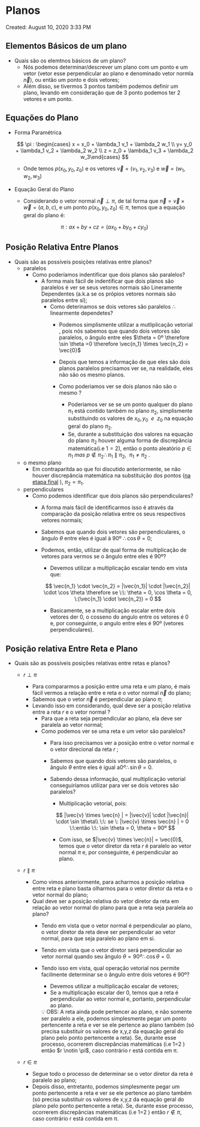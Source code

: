 # Planos

Created: August 10, 2020 3:33 PM

## Elementos Básicos de um plano

- Quais são os elemtnos básicos de um plano?
    - Nós podemos determinar/descrever um plano com um ponto e um vetor (vetor esse perpendicular ao plano e denominado vetor normla $\vec{n}$), ou então um ponto e dois vetores;
    - Além disso, se tivermos 3 pontos também podemos definir um plano, levando em consideração que de 3 ponto podemos ter 2 vetores e um ponto.

## Equações do Plano

- Forma Paramétrica
    
    $$
    \pi : \begin{cases} x = x_0 + \lambda_1 v_1 + \lambda_2 w_1 \\  y= y_0 + \lambda_1 v_2 + \lambda_2 w_2 \\ z = z_0 + \lambda_1 v_3 + \lambda_2 w_3\end{cases}
    $$
    
    - Onde temos $p(x_0, y_0, z_0)$ e os vetores $\vec{v} = (v_1,v_2,v_3)$ e $\vec{w} = (w_1,w_2,w_3)$
    
- Equação Geral do Plano
    - Considerando o vetor normal  $\vec{n} \perp \pi$, de tal forma que   $\vec{n} = \vec{v} \times \vec{w} = (a,b,c)$, e um ponto $p(x_0, y_0, z_0) \in \pi$, temos que a equação geral do plano é:
    
    $$
    \pi: ax + by + cz = (ax_0 + by_0 + cy_0)  
    $$
    

## Posição Relativa Entre Planos

- Quais são as possíveis posições relativas entre planos?
    - paralelos
        - Como poderíamos indentificar que dois planos são paralelos?
            - A forma mais fácil de indentificar que dois planos são paralelos é ver se seus vetores normais são Lineramente Dependentes (a.k.a se os própios vetores normais são paralelos entre sí);
                - Como deterinamos se dois vetores são  paralelos  $\therefore$  linearmente dependetes?
                    - Podemos simplismente utilizar a mutliplicação vetorial , pois nós sabemos que quando dois vetores são paralelos, o ângulo entre eles $\theta = 0º \therefore \sin \theta =0 \therefore \vec{n_1} \times \vec{n_2} = \vec{0}$
                    - Depois que temos a informação de que eles são dois planos paralelos precisamos ver se, na realidade, eles não são os mesmo planos.
                    
                     
                    
                    - Como poderiamos ver se dois planos não são o mesmo ?
                        - Poderiamos ver se se um ponto qualquer do plano $\pi_1$ está contido também no plano $\pi_2$, simplismente substituindo os valores de $x_0,y_0 \: \: e \: \: z_0$ na equação geral do plano $\pi _2$.
                        - Se, durante a substituição dos valores na equação do plano $\pi_2$ houver alguma forma de discrepância matemática(i.e $1 = 2$), então o ponto aleatório $p \in \pi_1 \:mas\: p \notin \pi_2 \therefore \pi_1 \parallel \pi_2, \:\:\pi_1 \ne \pi_2$ .
    - o mesmo plano
        - Em contraparitda ao que foi discutido anteriormente, se não houver discrepância matemática na substituição dos pontos ([na etapa final](Planos%20d3107d872f374d6fb48a74d8452d4801.md) ), $\pi_2 = \pi_1$.
    - perpendiculares
        - Como podemos identificar que dois planos são perpendiculares?
            - A forma mais fácil de identificarmos isso é através da comparação da posição relativa entre os seus respectivos vetores normais;
            - Sabemos que quando dois vetores são perpendiculares, o ângulo $\theta$ entre eles é igual à 90º $\therefore \cos \theta = 0$;
            - Podemos, então, utilizar de qual forma de multiplicação de vetores para vermos se o ângulo entre eles é 90º?
                - Devemos utilizar a multiplicação escalar tendo em vista que:
                
                $$
                \vec{n_1} \cdot \vec{n_2} = |\vec{n_1}| \cdot |\vec{n_2}| \cdot \cos \theta \therefore se \:\: \theta = 0, \cos \theta = 0, \:(\vec{n_1} \cdot \vec{n_2}) = 0
                $$
                
                - Basicamente, se a multiplicação escalar entre dois vetores der 0, o cosseno do angulo entre os vetores é 0 e, por conseguinte, o angulo entre eles é 90º (vetores perpendiculares).

## Posição relativa Entre Reta e Plano

- Quais são as possíveis posições relativas entre retas e planos?
    - $r \perp \pi$
        - Para compararmos a posição entre uma reta e um plano, é mais fácil vermos a relação entre e reta e o vetor normal $\vec{n}$ do plano;
        - Sabemos que o vetor $\vec{n}$  é perpendicular ao plano $\pi$;
        - Levando isso em considerando, qual deve ser a posição relativa entre a reta $r$ e o vetor normal ?
            - Para que a reta seja perpendicular ao plano, ela deve ser paralela ao vetor normal;
            - Como podemos ver se uma reta e um vetor são paralelos?
                - Para isso precisamos ver a posição entre o vetor normal e o vetor direcional da reta $r$ ;
                - Sabemos que quando dois vetores são paralelos, o ângulo $\theta$  entre eles é igual a$0º \therefore \sin \theta = 0$.
                - Sabendo dessa informação, qual multiplicação vetorial conseguiríamos utilizar para ver se dois vetores são paralelos?
                    - Multiplicação vetorial, pois:
                    
                    $$
                    |\vec{v} \times \vec{n} | = |\vec{v}| \cdot |\vec{n}| \cdot \sin \theta\\  \:\: se \: |\vec{v} \times \vec{n} | = 0 \:\:então \:\: \sin \theta = 0, \theta = 90º
                    $$
                    
                    - Com isso, se $|\vec{v} \times \vec{n}| = \vec{0}$, temos que o vetor diretor da reta $r$  é paralelo ao vetor normal $\pi$ e, por conseguinte, é perpendicular ao plano.
    - $r \parallel \pi$
        - Como vimos anteriormente, para acharmos a posição relativa entre reta e plano basta olharmos para o vetor diretor da reta e o vetor normal do plano;
        - Qual deve ser a posição relativa do vetor diretor da reta em relação ao vetor normal do plano para que a reta seja paralela ao plano?
            - Tendo em vista que o vetor normal é perpendicular ao plano, o vetor diretor da reta deve ser perpendicular ao vetor normal, para que seja paralelo ao plano em si.
            - Tendo em vista que o vetor diretor será perpendicular ao vetor normal quando seu ângulo $\theta = 90º \therefore \cos\theta = 0$.
            - Tendo isso em vista, qual operação vetorial nos permite facilmente determinar se o ângulo entre dois vetores é 90º?
                - Devemos utilizar a multiplicação escalar de vetores;
                - Se a multiplicação escalar der 0, temos que a reta é perpendicular ao vetor normal e, portanto,  perpendicular ao plano.
                
                <aside>
                💡 OBS: A reta ainda pode pertencer ao plano, e não somente ser paralelo a ele, podemos simplesmente pegar um ponto pertencente a reta e ver se ele pertence ao plano também (só precisa substituir os valores de x,y,z da equação geral do plano pelo ponto pertencente a reta). Se, durante esse processo, ocorrerem discrepâncias matemáticas (i.e 1=2 ) então $r \notin \pi$, caso contrário r está contida em π.
                
                </aside>
                
    - $r \in \pi$
        - Segue todo o processo de determinar se o vetor diretor da reta é paralelo ao plano;
        - Depois disso, entretanto,  podemos simplesmente pegar um ponto pertencente a reta e ver se ele pertence ao plano também (só precisa substituir os valores de x,y,z da equação geral do plano pelo ponto pertencente a reta). Se, durante esse processo, ocorrerem discrepâncias matemáticas (i.e 1=2 ) então $r \notin \pi$, caso contrário r está contida em π.